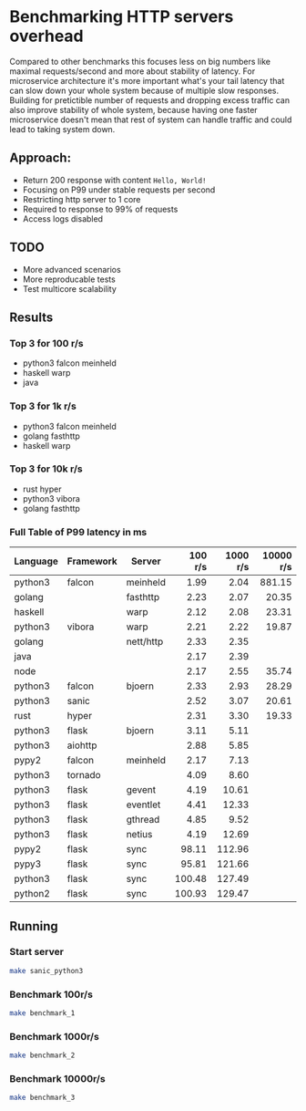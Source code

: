 # Benchmarking HTTP servers overhead

Compared to other benchmarks this focuses less on big numbers like maximal requests/second and more about
stability of latency. For microservice architecture it's more important what's your tail latency that can 
slow down your whole system because of multiple slow responses. Building for pretictible number of requests 
and dropping excess traffic can also improve stability of whole system, because having one faster microservice 
doesn't mean that rest of system can handle traffic and could lead to taking system down.

## Approach:
* Return 200 response with content `Hello, World!`
* Focusing on P99 under stable requests per second
* Restricting http server to 1 core
* Required to response to 99% of requests
* Access logs disabled

## TODO
* More advanced scenarios
* More reproducable tests
* Test multicore scalability

## Results
### Top 3 for 100 r/s
* python3 falcon meinheld
* haskell warp
* java

### Top 3 for 1k r/s
* python3 falcon meinheld
* golang fasthttp
* haskell warp

### Top 3 for 10k r/s
* rust hyper
* python3 vibora
* golang fasthttp

### Full Table of P99 latency in ms
| Language | Framework | Server    | 100 r/s    | 1000 r/s  | 10000 r/s |
|----------|-----------|-----------|-----------:|----------:|----------:|
| python3  | falcon    | meinheld  | 1.99       | 2.04      | 881.15    |     
| golang   |           | fasthttp  | 2.23       | 2.07      | 20.35     |
| haskell  |           | warp      | 2.12       | 2.08      | 23.31     |
| python3  | vibora    | warp      | 2.21       | 2.22      | 19.87     |
| golang   |           | nett/http | 2.33       | 2.35      |           |
| java     |           |           | 2.17       | 2.39      |           |
| node     |           |           | 2.17       | 2.55      | 35.74     |
| python3  | falcon    | bjoern    | 2.33       | 2.93      | 28.29     |
| python3  | sanic     |           | 2.52       | 3.07      | 20.61     |
| rust     | hyper     |           | 2.31       | 3.30      | 19.33     |
| python3  | flask     | bjoern    | 3.11       | 5.11      |           |
| python3  | aiohttp   |           | 2.88       | 5.85      |           |
| pypy2    | falcon    | meinheld  | 2.17       | 7.13      |           |
| python3  | tornado   |           | 4.09       | 8.60      |           |
| python3  | flask     | gevent    | 4.19       | 10.61     |           |
| python3  | flask     | eventlet  | 4.41       | 12.33     |           |
| python3  | flask     | gthread   | 4.85       | 9.52      |           |
| python3  | flask     | netius    | 4.19       | 12.69     |           |
| pypy2    | flask     | sync      | 98.11      | 112.96    |           |
| pypy3    | flask     | sync      | 95.81      | 121.66    |           |
| python3  | flask     | sync      | 100.48     | 127.49    |           |
| python2  | flask     | sync      | 100.93     | 129.47    |           |

## Running

### Start server 
```bash
make sanic_python3
```

### Benchmark 100r/s
```bash
make benchmark_1
```

### Benchmark 1000r/s
```bash
make benchmark_2
```

### Benchmark 10000r/s
```bash
make benchmark_3
```
